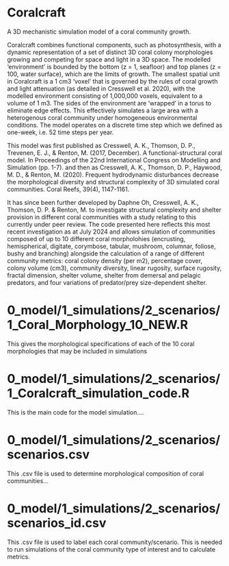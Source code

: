 # Coralcraft
A 3D mechanistic simulation model of a coral community growth.

Coralcraft combines functional components, such as photosynthesis, with a dynamic representation of a set of distinct 3D coral colony morphologies growing and competing for space and light in a 3D space. The modelled ‘environment’ is bounded by the bottom (z = 1, seafloor) and top planes (z = 100, water surface), which are the limits of growth. The smallest spatial unit in Coralcraft is a 1 cm3 ‘voxel’ that is governed by the rules of coral growth and light attenuation (as detailed in Cresswell et al. 2020), with the modelled environment consisting of 1,000,000 voxels, equivalent to a volume of 1 m3. The sides of the environment are ‘wrapped’ in a torus to eliminate edge effects. This effectively simulates a large area with a heterogenous coral community under homogeneous environmental conditions. The model operates on a discrete time step which we defined as one-week, i.e. 52 time steps per year.

This model was first published as Cresswell, A. K., Thomson, D. P., Trevenen, E. J., & Renton, M. (2017, December). A functional-structural coral model. In Proceedings of the 22nd International Congress on Modelling and Simulation (pp. 1-7). and then as
Cresswell, A. K., Thomson, D. P., Haywood, M. D., & Renton, M. (2020). Frequent hydrodynamic disturbances decrease the morphological diversity and structural complexity of 3D simulated coral communities. Coral Reefs, 39(4), 1147-1161.

It has since been further developed by Daphne Oh, Cresswell, A. K., Thomson, D. P. & Renton, M. to investigate structural complexity and shelter provision in different coral communities with a study relating to this currently under peer review. The code presented here reflects this most recent investigation as at July 2024 and allows simulation of communities composed of up to 10 different coral morpholohies (encrusting, hemispherical, digitate, corymbose, tabular, mushroom, columnar, foliose, bushy and branching) alongside the calculation of a range of different community metrics: coral colony density (per m2), percentage cover, colony volume (cm3), community diversity, linear rugosity, surface rugosity, fractal dimension, shelter volume, shelter from demersal and pelagic predators, and four variations of predator/prey size-dependent shelter. 

# 0_model/1_simulations/2_scenarios/1_Coral_Morphology_10_NEW.R
This gives the morphological specifications of each of the 10 coral morphologies that may be included in simulations

# 0_model/1_simulations/2_scenarios/1_Coralcraft_simulation_code.R
This is the main code for the model simulation....

# 0_model/1_simulations/2_scenarios/scenarios.csv
This .csv file is used to determine morphological composition of coral communities... 

# 0_model/1_simulations/2_scenarios/scenarios_id.csv 
This .csv file is used to label each coral community/scenario. This is needed to run simulations of the coral community type of interest and to calculate metrics. 

